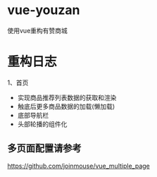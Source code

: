 # vue-youzan
使用vue重构有赞商城


# 重构日志
1、首页
- 实现商品推荐列表数据的获取和渲染
- 触底后更多商品数据的加载(懒加载)
- 底部导航栏
- 头部轮播的组件化


## 多页面配置请参考
https://github.com/joinmouse/vue_multiple_page


